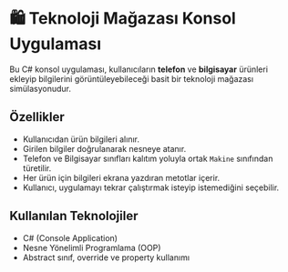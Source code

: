 # 🛍 Teknoloji Mağazası Konsol Uygulaması

Bu C# konsol uygulaması, kullanıcıların **telefon** ve **bilgisayar** ürünleri ekleyip bilgilerini görüntüleyebileceği basit bir teknoloji mağazası simülasyonudur.
##  Özellikler

- Kullanıcıdan ürün bilgileri alınır.
- Girilen bilgiler doğrulanarak nesneye atanır.
- Telefon ve Bilgisayar sınıfları kalıtım yoluyla ortak `Makine` sınıfından türetilir.
- Her ürün için bilgileri ekrana yazdıran metotlar içerir.
- Kullanıcı, uygulamayı tekrar çalıştırmak isteyip istemediğini seçebilir.

##  Kullanılan Teknolojiler

- C# (Console Application)
- Nesne Yönelimli Programlama (OOP)
- Abstract sınıf, override ve property kullanımı
